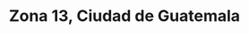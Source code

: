 ---
title: Zona 13, Ciudad de Guatemala
url: /zona-13-ciudad-de-guatemala/
latitude: 14.587
longitude: -90.523
---